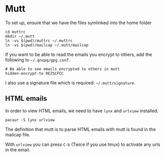 # Mutt

To set up, ensure that we have the files symlinked into
the home folder

    cd muttrc
    mkdir ~/.mutt
    ln -vs $(pwd)/muttrc ~/.muttrc
    ln -vs $(pwd)/mailcap ~/.mutt/mailcap

If you want to be able to read the emails you encrypt to others,
add the following to `~/.gnupg/gpg.conf`.

    # Be able to see emails encrypted to others in mutt
    hidden-encrypt-to 0E25CFCC

I also use a signature file which is required: `~/.mutt/signature`.

## HTML emails

In order to view HTML emails, we need to have `lynx` and `urlview` installed.

    pacaur -S lynx urlview

The definition that mutt is to parse HTML emails with mutt is found in the
mailcap file.

With `urlview` you can press `C-b` (Twice if you use tmux) to activate
any urls in the email.

